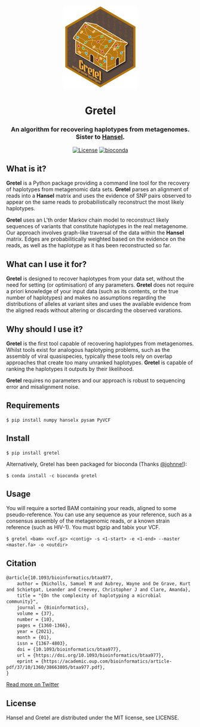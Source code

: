 <div align="center">
<p align="center">
    <img src="gretel-logo.png?raw=true?" alt="gretel-logo" width="200">
</p>
<h1 align="center">Gretel</h1>
<h3 align="center">An algorithm for recovering haplotypes from metagenomes. Sister to <a href="https://github.com/SamStudio8/hansel">Hansel</a>.
</h3>
<p align="center">
<a href="https://github.com/samstudio8/gretel/blob/master/LICENSE"><img src="https://img.shields.io/badge/license-MIT-orange.svg" alt="License"></a>
<a href="https://bioconda.github.io/recipes/gretel/README.html"><img src="https://anaconda.org/bioconda/gretel/badges/downloads.svg" alt="bioconda"></a>
</p>
</div>


What is it?
-----------

**Gretel** is a Python package providing a command line tool for the recovery of haplotypes
from metagenomic data sets. **Gretel** parses an alignment of reads into a **Hansel** matrix
and uses the evidence of SNP pairs observed to appear on the same reads to probabilistically
reconstruct the most likely haplotypes.

**Gretel** uses an L'th order Markov chain model to reconstruct likely sequences
of variants that constitute haplotypes in the real metagenome.
Our approach involves graph-like traversal of the data within the **Hansel** matrix.
Edges are probabilitically weighted based on the evidence on the reads, as well as
the haplotype as it has been reconstructed so far.

What can I use it for?
----------------------

**Gretel** is designed to recover haplotypes from your data set, without the need for
setting (or optimisation) of any parameters.
**Gretel** does not require a priori knowledge of your input data (such as its contents, or
the true number of haplotypes) and makes no assumptions
regarding the distributions of alleles at variant sites and uses the available evidence
from the aligned reads without altering or discarding the observed varations.

Why should I use it?
--------------------

**Gretel** is the first tool capable of recovering haplotypes from metagenomes.
Whilst tools exist for analogous haplotyping problems, such as the assembly of
viral quasispecies, typically these tools rely on overlap approaches that create
too many unranked haplotypes. **Gretel** is capable of ranking the haplotypes it
outputs by their likelihood.

**Gretel** requires no parameters and our approach is robust to sequencing error
and misalignment noise.

Requirements
------------


    $ pip install numpy hanselx pysam PyVCF

Install
-------


    $ pip install gretel

Alternatively, Gretel has been packaged for bioconda (Thanks [@johnne!](https://github.com/johnne)):

    $ conda install -c bioconda gretel

Usage
-----
You will require a sorted BAM containing your reads, aligned to some pseudo-reference.
You can use any sequence as your reference, such as a consensus assembly of the
metagenomic reads, or a known strain reference (such as HIV-1).
You must bgzip and tabix your VCF.

    $ gretel <bam> <vcf.gz> <contig> -s <1-start> -e <1-end> --master <master.fa> -o <outdir>


Citation
--------
```
@article{10.1093/bioinformatics/btaa977,
    author = {Nicholls, Samuel M and Aubrey, Wayne and De Grave, Kurt and Schietgat, Leander and Creevey, Christopher J and Clare, Amanda},
    title = "{On the complexity of haplotyping a microbial community}",
    journal = {Bioinformatics},
    volume = {37},
    number = {10},
    pages = {1360-1366},
    year = {2021},
    month = {01},
    issn = {1367-4803},
    doi = {10.1093/bioinformatics/btaa977},
    url = {https://doi.org/10.1093/bioinformatics/btaa977},
    eprint = {https://academic.oup.com/bioinformatics/article-pdf/37/10/1360/38663805/btaa977.pdf},
}
```
[Read more on Twitter](https://twitter.com/samstudio8/status/1329406136592834564)

License
-------
Hansel and Gretel are distributed under the MIT license, see LICENSE.
